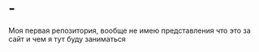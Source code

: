 # -
Моя первая репозитория, вообще не имею представления что это за сайт и чем я тут буду заниматься
